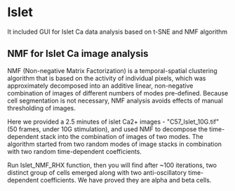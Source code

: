 # Islet
It included GUI for Islet Ca data analysis based on t-SNE and NMF algorithm

## NMF for Islet Ca image analysis

NMF (Non-negative Matrix Factorization) is a temporal-spatial clustering algorithm that is based on the activity of individual pixels, which was approximately decomposed into an additive linear, non-negative combination of images of different numbers of modes pre-defined. Because cell segmentation is not necessary, NMF analysis avoids effects of manual thresholding of images.

Here we provided a 2.5 minutes of islet Ca2+ images - "C57_Islet_10G.tif" (50 frames, under 10G stimulation), and used NMF to decompose the time-dependent stack into the combination of images of two modes. The algorithm started from two random modes of image stacks in combination with two random time-dependent coefficients.

Run Islet_NMF_RHX function, then you will find after ~100 iterations, two distinct group of cells emerged along with two anti-oscillatory time-dependent coefficients. We have proved they are alpha and beta cells.
